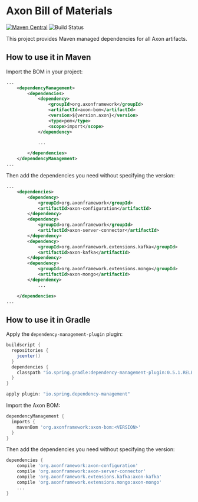 # Axon Bill of Materials
[![Maven Central](https://maven-badges.herokuapp.com/maven-central/org.axonframework/axon-bom/badge.svg)](https://maven-badges.herokuapp.com/maven-central/org.axonframework/axon-bom)
![Build Status](https://github.com/AxonFramework/axon-bom/actions/workflows/maven.yml/badge.svg?branch=master)

This project provides Maven managed dependencies for all Axon artifacts.

## How to use it in Maven

Import the BOM in your project:

```xml
...
    <dependencyManagement>
        <dependencies>
            <dependency>
                <groupId>org.axonframework</groupId>
                <artifactId>axon-bom</artifactId>
                <version>${version.axon}</version>
                <type>pom</type>
                <scope>import</scope>
            </dependency>

            ...

        </dependencies>
    </dependencyManagement>
...
```

Then add the dependencies you need without specifying the version:

```xml
...
    <dependencies>
        <dependency>
            <groupId>org.axonframework</groupId>
            <artifactId>axon-configuration</artifactId>
        </dependency>
        <dependency>
            <groupId>org.axonframework</groupId>
            <artifactId>axon-server-connector</artifactId>
        </dependency>
        <dependency>
            <groupId>org.axonframework.extensions.kafka</groupId>
            <artifactId>axon-kafka</artifactId>
        </dependency>
        <dependency>
            <groupId>org.axonframework.extensions.mongo</groupId>
            <artifactId>axon-mongo</artifactId>
        </dependency>
            ...

    </dependencies>
...
```

## How to use it in Gradle

Apply the `dependency-management-plugin` plugin:

```groovy
buildscript {
  repositories {
    jcenter()
  }
  dependencies {
    classpath "io.spring.gradle:dependency-management-plugin:0.5.1.RELEASE"
  }
}

apply plugin: "io.spring.dependency-management"
```
Import the Axon BOM:

```groovy
dependencyManagement {
  imports {
    mavenBom 'org.axonframework:axon-bom:<VERSION>'
  }
}
```

Then add the dependencies you need without specifying the version:

```groovy
dependencies {
    compile 'org.axonframework:axon-configuration'
    compile 'org.axonframework:axon-server-connector'
    compile 'org.axonframework.extensions.kafka:axon-kafka'
    compile 'org.axonframework.extensions.mongo:axon-mongo'
    ...
}
```
